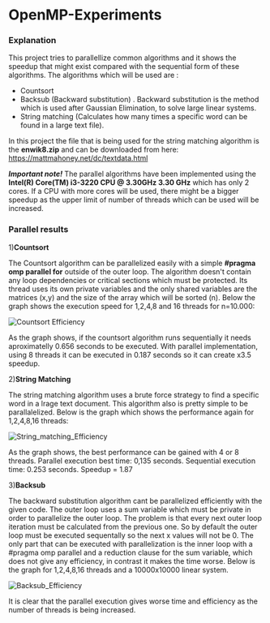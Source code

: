 # OpenMP-Experiments

### Explanation
This project tries to parallellize common algorithms and it shows the speedup that might exist compared with the sequential form of these algorithms. The algorithms which will be used are :
 * Countsort
 * Backsub (Backward substitution) . Backward substitution is the method which is used after Gaussian Elimination, to solve large linear systems.
 * String matching (Calculates how many times a specific word can be found in a large text file).

In this project the file that is being used for the string matching algorithm is the **enwik8.zip** and can be downloaded from here: https://mattmahoney.net/dc/textdata.html 

**_Important note!_** The parallel algorithms have been implemented using the **Intel(R) Core(TM) i3-3220 CPU @ 3.30GHz 3.30 GHz** which has only 2 cores. If a CPU with more cores will be used, there might be a bigger speedup as the upper limit of number of threads which can be used will be increased.

### Parallel results
1)**Countsort**

The Countsort algorithm can be parallelized easily with a simple **#pragma omp parallel for** outside of the outer loop. The algorithm doesn't contain any loop dependencies or critical sections which must be protected. Its thread uses its own private variables and the only shared variables are the matrices (x,y) and the size of the array which will be sorted (n). Below the graph shows the execution speed for 1,2,4,8 and 16 threads for n=10.000:

![Countsort Efficiency](https://github.com/xariskarv/OpenMP-Experiments/assets/125483991/2a50bd9e-0283-4f3a-bd8f-b72ac53a0cff)

As the graph shows, if the countsort algorithm runs sequentially it needs aproximatelly 0.656 seconds to be executed. With parallel implementation, using 8 threads it can be executed in 0.187 seconds so it can create x3.5 speedup.

2)**String Matching**

The string matching algorithm uses a brute force strategy to find a specific word in a lrage text document. This algorithm also is pretty simple to be parallalelized. Below is the graph which shows the performance again for 1,2,4,8,16 threads:

![String_matching_Efficiency](https://github.com/xariskarv/OpenMP-Experiments/assets/125483991/2527c175-5409-4313-a45f-ef83440cbfcf)

As the graph shows, the best performance can be gained with 4 or 8 threads. Parallel execution best time: 0,135 seconds. Sequential execution time: 0.253 seconds. Speedup = 1.87

3)**Backsub**

The backward substitution algorithm cant be parallelized efficiently with the given code. The outer loop uses a sum variable which must be private in order to parallelize the outer loop. The problem is that every next outer loop iteration must be calculated from the previous one. So by default the outer loop must be executed sequentally so the next x values will not be 0. The only part that can be executed with parallelization is the inner loop with a #pragma omp parallel and a reduction clause for the sum variable, which does not give any efficiency, in contrast it makes the time worse. Below is the graph for 1,2,4,8,16 threads and a 10000x10000 linear system.

![Backsub_Efficiency](https://github.com/xariskarv/OpenMP-Experiments/assets/125483991/f76a1a15-99fb-45d8-96a5-3fedc33d3d6a)

It is clear that the parallel execution gives worse time and efficiency as the number of threads is being increased.


